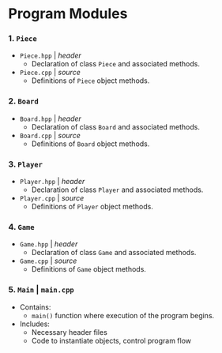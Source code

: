 # Program Modules
### 1. `Piece`
  - `Piece.hpp` |  _header_
    -  Declaration of class `Piece` and associated methods.
  - `Piece.cpp` |  _source_
    -  Definitions of `Piece` object methods.
### 2. `Board`
  - `Board.hpp` |  _header_
    -  Declaration of class `Board` and associated methods.
  - `Board.cpp` |  _source_
    -  Definitions of `Board` object methods.
### 3. `Player`
  - `Player.hpp` |  _header_
    -  Declaration of class `Player` and associated methods.
  - `Player.cpp` |  _source_
    -  Definitions of `Player` object methods.
### 4. `Game`
  - `Game.hpp` |  _header_
    -  Declaration of class `Game` and associated methods.
  - `Game.cpp` |  _source_
    -  Definitions of `Game` object methods.
### 5. `Main`  |  `main.cpp`
  -  Contains:
      -  `main()` function where execution of the program begins.
  -  Includes:
      -  Necessary header files
      -  Code to instantiate objects, control program flow
